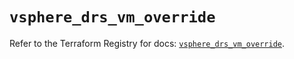 # `vsphere_drs_vm_override`

Refer to the Terraform Registry for docs: [`vsphere_drs_vm_override`](https://registry.terraform.io/providers/hashicorp/vsphere/2.11.1/docs/resources/drs_vm_override).
